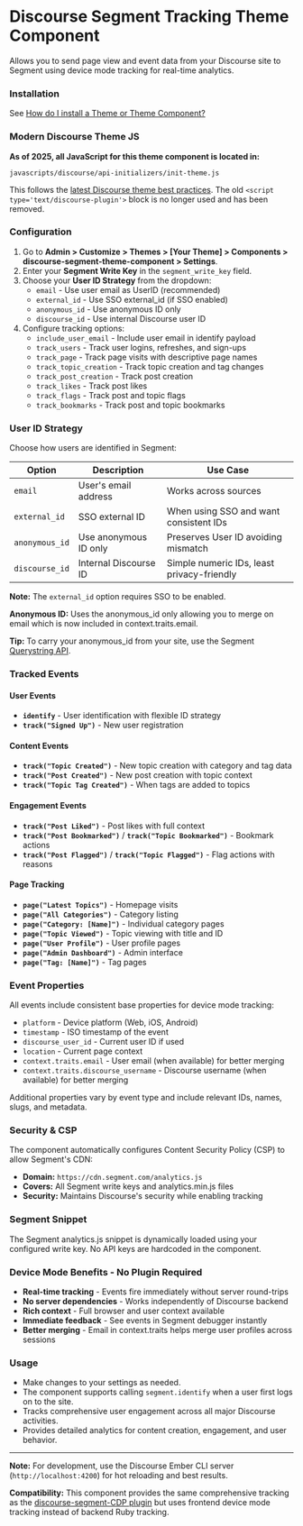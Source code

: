 # Discourse Segment Tracking Theme Component

Allows you to send page view and event data from your Discourse site to Segment using device mode tracking for real-time analytics.

### Installation

See [How do I install a Theme or Theme Component?](https://meta.discourse.org/t/how-do-i-install-a-theme-or-theme-component/63682)

### Modern Discourse Theme JS

**As of 2025, all JavaScript for this theme component is located in:**
```
javascripts/discourse/api-initializers/init-theme.js
```
This follows the [latest Discourse theme best practices](https://meta.discourse.org/t/modernizing-inline-script-tags-for-templates-js-api/366482). The old `<script type='text/discourse-plugin'>` block is no longer used and has been removed.

### Configuration

1. Go to **Admin > Customize > Themes > [Your Theme] > Components > discourse-segment-theme-component > Settings**.
2. Enter your **Segment Write Key** in the `segment_write_key` field.
3. Choose your **User ID Strategy** from the dropdown:
   - `email` - Use user email as UserID (recommended)
   - `external_id` - Use SSO external_id (if SSO enabled)
   - `anonymous_id` - Use anonymous ID only
   - `discourse_id` - Use internal Discourse user ID
4. Configure tracking options:
   - `include_user_email` - Include user email in identify payload
   - `track_users` - Track user logins, refreshes, and sign-ups
   - `track_page` - Track page visits with descriptive page names
   - `track_topic_creation` - Track topic creation and tag changes
   - `track_post_creation` - Track post creation
   - `track_likes` - Track post likes
   - `track_flags` - Track post and topic flags
   - `track_bookmarks` - Track post and topic bookmarks

### User ID Strategy

Choose how users are identified in Segment:

| Option | Description | Use Case |
|--------|-------------|----------|
| `email` | User's email address | Works across sources |
| `external_id` | SSO external ID | When using SSO and want consistent IDs |
| `anonymous_id` | Use anonymous ID only | Preserves User ID avoiding mismatch |
| `discourse_id` | Internal Discourse ID | Simple numeric IDs, least privacy-friendly |

**Note:** The `external_id` option requires SSO to be enabled. 

**Anonymous ID:** Uses the anonymous_id only allowing you to merge on email which is now included in context.traits.email.

**Tip:** To carry your anonymous_id from your site, use the Segment [Querystring API](https://segment.com/docs/connections/sources/catalog/libraries/website/javascript/querystring/).

### Tracked Events

#### User Events
- **`identify`** - User identification with flexible ID strategy
- **`track("Signed Up")`** - New user registration

#### Content Events
- **`track("Topic Created")`** - New topic creation with category and tag data
- **`track("Post Created")`** - New post creation with topic context
- **`track("Topic Tag Created")`** - When tags are added to topics

#### Engagement Events
- **`track("Post Liked")`** - Post likes with full context
- **`track("Post Bookmarked")`** / **`track("Topic Bookmarked")`** - Bookmark actions
- **`track("Post Flagged")`** / **`track("Topic Flagged")`** - Flag actions with reasons

#### Page Tracking
- **`page("Latest Topics")`** - Homepage visits
- **`page("All Categories")`** - Category listing
- **`page("Category: [Name]")`** - Individual category pages
- **`page("Topic Viewed")`** - Topic viewing with title and ID
- **`page("User Profile")`** - User profile pages
- **`page("Admin Dashboard")`** - Admin interface
- **`page("Tag: [Name]")`** - Tag pages

### Event Properties

All events include consistent base properties for device mode tracking:
- `platform` - Device platform (Web, iOS, Android)
- `timestamp` - ISO timestamp of the event
- `discourse_user_id` - Current user ID if used
- `location` - Current page context
- `context.traits.email` - User email (when available) for better merging
- `context.traits.discourse_username` - Discourse username (when available) for better merging

Additional properties vary by event type and include relevant IDs, names, slugs, and metadata.

### Security & CSP

The component automatically configures Content Security Policy (CSP) to allow Segment's CDN:
- **Domain:** `https://cdn.segment.com/analytics.js`
- **Covers:** All Segment write keys and analytics.min.js files
- **Security:** Maintains Discourse's security while enabling tracking

### Segment Snippet

The Segment analytics.js snippet is dynamically loaded using your configured write key. No API keys are hardcoded in the component.

### Device Mode Benefits - No Plugin Required

- **Real-time tracking** - Events fire immediately without server round-trips
- **No server dependencies** - Works independently of Discourse backend
- **Rich context** - Full browser and user context available
- **Immediate feedback** - See events in Segment debugger instantly
- **Better merging** - Email in context.traits helps merge user profiles across sessions

### Usage

- Make changes to your settings as needed.
- The component supports calling `segment.identify` when a user first logs on to the site.
- Tracks comprehensive user engagement across all major Discourse activities.
- Provides detailed analytics for content creation, engagement, and user behavior.

---

**Note:** For development, use the Discourse Ember CLI server (`http://localhost:4200`) for hot reloading and best results.

**Compatibility:** This component provides the same comprehensive tracking as the [discourse-segment-CDP plugin](https://github.com/islegendary/discourse-segment-CDP) but uses frontend device mode tracking instead of backend Ruby tracking.
